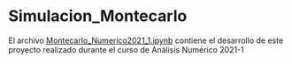 # Simulacion_Montecarlo

El archivo [Montecarlo_Numerico2021_1.ipynb](https://github.com/noeam/Simulacion_Montecarlo/blob/main/Montecarlo_Numerico2021_1.ipynb) contiene el desarrollo de este proyecto realizado durante el curso de Análisis Numérico 2021-1
